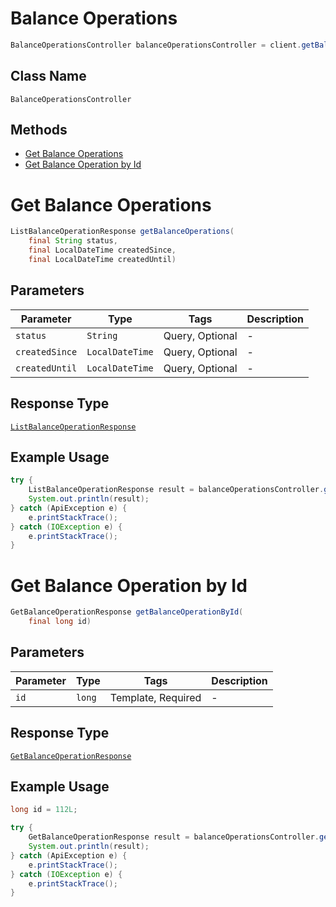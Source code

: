 # Balance Operations

```java
BalanceOperationsController balanceOperationsController = client.getBalanceOperationsController();
```

## Class Name

`BalanceOperationsController`

## Methods

* [Get Balance Operations](../../doc/controllers/balance-operations.md#get-balance-operations)
* [Get Balance Operation by Id](../../doc/controllers/balance-operations.md#get-balance-operation-by-id)


# Get Balance Operations

```java
ListBalanceOperationResponse getBalanceOperations(
    final String status,
    final LocalDateTime createdSince,
    final LocalDateTime createdUntil)
```

## Parameters

| Parameter | Type | Tags | Description |
|  --- | --- | --- | --- |
| `status` | `String` | Query, Optional | - |
| `createdSince` | `LocalDateTime` | Query, Optional | - |
| `createdUntil` | `LocalDateTime` | Query, Optional | - |

## Response Type

[`ListBalanceOperationResponse`](../../doc/models/list-balance-operation-response.md)

## Example Usage

```java
try {
    ListBalanceOperationResponse result = balanceOperationsController.getBalanceOperations(null, null, null);
    System.out.println(result);
} catch (ApiException e) {
    e.printStackTrace();
} catch (IOException e) {
    e.printStackTrace();
}
```


# Get Balance Operation by Id

```java
GetBalanceOperationResponse getBalanceOperationById(
    final long id)
```

## Parameters

| Parameter | Type | Tags | Description |
|  --- | --- | --- | --- |
| `id` | `long` | Template, Required | - |

## Response Type

[`GetBalanceOperationResponse`](../../doc/models/get-balance-operation-response.md)

## Example Usage

```java
long id = 112L;

try {
    GetBalanceOperationResponse result = balanceOperationsController.getBalanceOperationById(id);
    System.out.println(result);
} catch (ApiException e) {
    e.printStackTrace();
} catch (IOException e) {
    e.printStackTrace();
}
```

